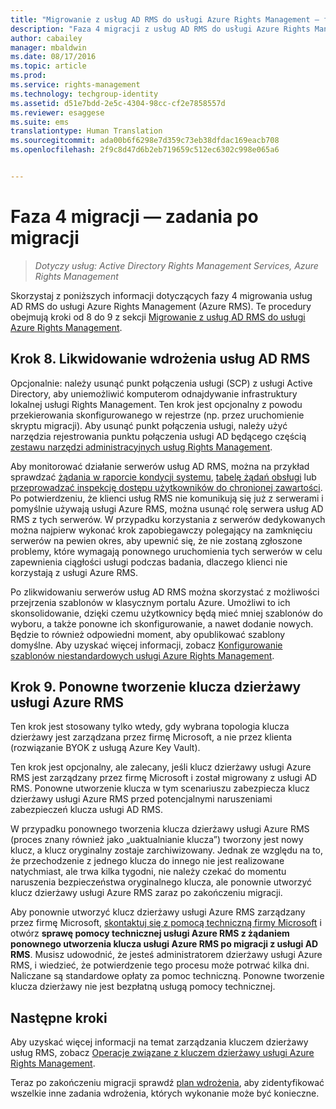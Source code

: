 ```yaml
---
title: "Migrowanie z usług AD RMS do usługi Azure Rights Management — faza 4 | Azure RMS"
description: "Faza 4 migracji z usług AD RMS do usługi Azure Rights Management (Azure RMS) obejmująca kroki od 8 do 9 z sekcji Migrowanie z usług AD RMS do usługi Azure Rights Management."
author: cabailey
manager: mbaldwin
ms.date: 08/17/2016
ms.topic: article
ms.prod: 
ms.service: rights-management
ms.technology: techgroup-identity
ms.assetid: d51e7bdd-2e5c-4304-98cc-cf2e7858557d
ms.reviewer: esaggese
ms.suite: ems
translationtype: Human Translation
ms.sourcegitcommit: ada00b6f6298e7d359c73eb38dfdac169eacb708
ms.openlocfilehash: 2f9c8d47d6b2eb719659c512ec6302c998e065a6


---
```


# Faza 4 migracji — zadania po migracji

>*Dotyczy usług: Active Directory Rights Management Services, Azure Rights Management*


Skorzystaj z poniższych informacji dotyczących fazy 4 migrowania usług AD RMS do usługi Azure Rights Management (Azure RMS). Te procedury obejmują kroki od 8 do 9 z sekcji [Migrowanie z usług AD RMS do usługi Azure Rights Management](migrate-from-ad-rms-to-azure-rms.md).


## Krok 8. Likwidowanie wdrożenia usług AD RMS

Opcjonalnie: należy usunąć punkt połączenia usługi (SCP) z usługi Active Directory, aby uniemożliwić komputerom odnajdywanie infrastruktury lokalnej usługi Rights Management. Ten krok jest opcjonalny z powodu przekierowania skonfigurowanego w rejestrze (np. przez uruchomienie skryptu migracji). Aby usunąć punkt połączenia usługi, należy użyć narzędzia rejestrowania punktu połączenia usługi AD będącego częścią [zestawu narzędzi administracyjnych usług Rights Management](http://www.microsoft.com/download/details.aspx?id=1479).

Aby monitorować działanie serwerów usług AD RMS, można na przykład sprawdzać [żądania w raporcie kondycji systemu](https://technet.microsoft.com/library/ee221012%28v=ws.10%29.aspx), [tabelę żądań obsługi](http://technet.microsoft.com/library/dd772686%28v=ws.10%29.aspx) lub [przeprowadzać inspekcję dostępu użytkowników do chronionej zawartości](http://social.technet.microsoft.com/wiki/contents/articles/3440.ad-rms-frequently-asked-questions-faq.aspx). Po potwierdzeniu, że klienci usług RMS nie komunikują się już z serwerami i pomyślnie używają usługi Azure RMS, można usunąć rolę serwera usług AD RMS z tych serwerów. W przypadku korzystania z serwerów dedykowanych można najpierw wykonać krok zapobiegawczy polegający na zamknięciu serwerów na pewien okres, aby upewnić się, że nie zostaną zgłoszone problemy, które wymagają ponownego uruchomienia tych serwerów w celu zapewnienia ciągłości usługi podczas badania, dlaczego klienci nie korzystają z usługi Azure RMS.

Po zlikwidowaniu serwerów usług AD RMS można skorzystać z możliwości przejrzenia szablonów w klasycznym portalu Azure. Umożliwi to ich skonsolidowanie, dzięki czemu użytkownicy będą mieć mniej szablonów do wyboru, a także ponowne ich skonfigurowanie, a nawet dodanie nowych. Będzie to również odpowiedni moment, aby opublikować szablony domyślne. Aby uzyskać więcej informacji, zobacz [Konfigurowanie szablonów niestandardowych usługi Azure Rights Management](../deploy-use/configure-custom-templates.md).

## Krok 9. Ponowne tworzenie klucza dzierżawy usługi Azure RMS
Ten krok jest stosowany tylko wtedy, gdy wybrana topologia klucza dzierżawy jest zarządzana przez firmę Microsoft, a nie przez klienta (rozwiązanie BYOK z usługą Azure Key Vault).

Ten krok jest opcjonalny, ale zalecany, jeśli klucz dzierżawy usługi Azure RMS jest zarządzany przez firmę Microsoft i został migrowany z usługi AD RMS. Ponowne utworzenie klucza w tym scenariuszu zabezpiecza klucz dzierżawy usługi Azure RMS przed potencjalnymi naruszeniami zabezpieczeń klucza usługi AD RMS.

W przypadku ponownego tworzenia klucza dzierżawy usługi Azure RMS (proces znany również jako „uaktualnianie klucza”) tworzony jest nowy klucz, a klucz oryginalny zostaje zarchiwizowany. Jednak ze względu na to, że przechodzenie z jednego klucza do innego nie jest realizowane natychmiast, ale trwa kilka tygodni, nie należy czekać do momentu naruszenia bezpieczeństwa oryginalnego klucza, ale ponownie utworzyć klucz dzierżawy usługi Azure RMS zaraz po zakończeniu migracji.

Aby ponownie utworzyć klucz dzierżawy usługi Azure RMS zarządzany przez firmę Microsoft, [skontaktuj się z pomocą techniczną firmy Microsoft](../get-started/information-support.md#to-contact-microsoft-support) i otwórz **sprawę pomocy technicznej usługi Azure RMS z żądaniem ponownego utworzenia klucza usługi Azure RMS po migracji z usługi AD RMS**. Musisz udowodnić, że jesteś administratorem dzierżawy usługi Azure RMS, i wiedzieć, że potwierdzenie tego procesu może potrwać kilka dni. Naliczane są standardowe opłaty za pomoc techniczną. Ponowne tworzenie klucza dzierżawy nie jest bezpłatną usługą pomocy technicznej.


## Następne kroki

Aby uzyskać więcej informacji na temat zarządzania kluczem dzierżawy usług RMS, zobacz [Operacje związane z kluczem dzierżawy usługi Azure Rights Management](../deploy-use/operations-tenant-key.md).

Teraz po zakończeniu migracji sprawdź [plan wdrożenia](deployment-roadmap.md), aby zidentyfikować wszelkie inne zadania wdrożenia, których wykonanie może być konieczne.




<!--HONumber=Aug16_HO4-->



